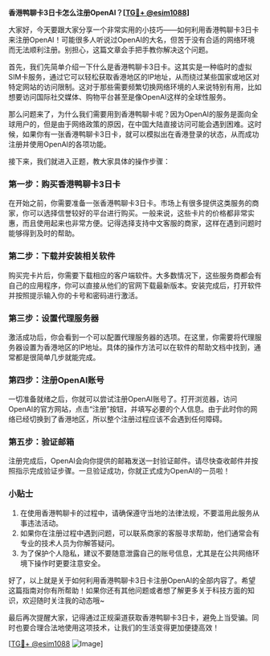 **香港鸭聊卡3日卡怎么注册OpenAI？[[TG💪+ @esim1088](https://t.me/s/esim1088)]**

大家好，今天要跟大家分享一个非常实用的小技巧——如何利用香港鸭聊卡3日卡来注册OpenAI！可能很多人听说过OpenAI的大名，但苦于没有合适的网络环境而无法顺利注册。别担心，这篇文章会手把手教你解决这个问题。

首先，我们先简单介绍一下什么是香港鸭聊卡3日卡。这其实是一种临时的虚拟SIM卡服务，通过它可以轻松获取香港地区的IP地址，从而绕过某些国家或地区对特定网站的访问限制。这对于那些需要频繁切换网络环境的人来说特别有用，比如想要访问国际社交媒体、购物平台甚至是像OpenAI这样的全球性服务。

那么问题来了，为什么我们需要用到香港鸭聊卡呢？因为OpenAI的服务是面向全球用户的，但是由于网络政策的原因，在中国大陆直接访问可能会遇到困难。这时候，如果你有一张香港鸭聊卡3日卡，就可以模拟出在香港登录的状态，从而成功注册并使用OpenAI的各项功能。

接下来，我们就进入正题，教大家具体的操作步骤：

### 第一步：购买香港鸭聊卡3日卡

在开始之前，你需要准备一张香港鸭聊卡3日卡。市场上有很多提供这类服务的商家，你可以选择信誉较好的平台进行购买。一般来说，这些卡片的价格都非常实惠，而且使用起来也非常方便。记得选择支持中文客服的商家，这样在遇到问题时能够得到及时的帮助。

### 第二步：下载并安装相关软件

购买完卡片后，你需要下载相应的客户端软件。大多数情况下，这些服务商都会有自己的应用程序，你可以直接从他们的官网下载最新版本。安装完成后，打开软件并按照提示输入你的卡号和密码进行激活。

### 第三步：设置代理服务器

激活成功后，你会看到一个可以配置代理服务器的选项。在这里，你需要将代理服务器设置为香港地区的IP地址。具体的操作方法可以在软件的帮助文档中找到，通常都是很简单几步就能完成。

### 第四步：注册OpenAI账号

一切准备就绪之后，你就可以尝试注册OpenAI账号了。打开浏览器，访问OpenAI的官方网站，点击“注册”按钮，并填写必要的个人信息。由于此时你的网络已经切换到了香港地区，所以整个注册过程应该不会遇到任何障碍。

### 第五步：验证邮箱

注册完成后，OpenAI会向你提供的邮箱发送一封验证邮件。请尽快查收邮件并按照指示完成验证步骤。一旦验证成功，你就正式成为OpenAI的一员啦！

### 小贴士

1. 在使用香港鸭聊卡的过程中，请确保遵守当地的法律法规，不要滥用此服务从事违法活动。
2. 如果你在注册过程中遇到问题，可以联系商家的客服寻求帮助，他们通常会有专业的技术人员为你解答疑问。
3. 为了保护个人隐私，建议不要随意泄露自己的账号信息，尤其是在公共网络环境下操作时更要注意安全。

好了，以上就是关于如何利用香港鸭聊卡3日卡注册OpenAI的全部内容了。希望这篇指南对你有所帮助！如果你还有其他问题或者想了解更多关于科技方面的知识，欢迎随时关注我的动态哦~

最后再次提醒大家，记得通过正规渠道获取香港鸭聊卡3日卡，避免上当受骗。同时也要合理合法地使用这项技术，让我们的生活变得更加便捷高效！

[[TG💪+ @esim1088](https://t.me/s/esim1088) ![Image](https://i.postimg.cc/4NQfJmqS/Snipaste-2025-05-13-00-14-12.png)]